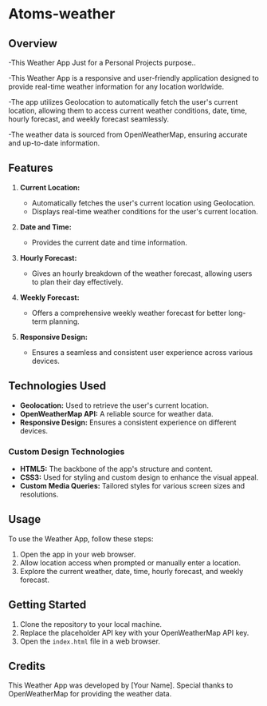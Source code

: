# Atoms-weather

## Overview
-This Weather App Just for a Personal Projects purpose..

-This Weather App is a responsive and user-friendly application designed to provide real-time weather information for any location worldwide. 

-The app utilizes Geolocation to automatically fetch the user's current location, allowing them to access current weather conditions, date, time, hourly forecast, and weekly forecast seamlessly.

-The weather data is sourced from OpenWeatherMap, ensuring accurate and up-to-date information.

## Features

1. **Current Location:**
   - Automatically fetches the user's current location using Geolocation.
   - Displays real-time weather conditions for the user's current location.

2. **Date and Time:**
   - Provides the current date and time information.

3. **Hourly Forecast:**
   - Gives an hourly breakdown of the weather forecast, allowing users to plan their day effectively.

4. **Weekly Forecast:**
   - Offers a comprehensive weekly weather forecast for better long-term planning.

5. **Responsive Design:**
   - Ensures a seamless and consistent user experience across various devices.

## Technologies Used

- **Geolocation:** Used to retrieve the user's current location.
- **OpenWeatherMap API:** A reliable source for weather data.
- **Responsive Design:** Ensures a consistent experience on different devices.

### Custom Design Technologies

- **HTML5:** The backbone of the app's structure and content.
- **CSS3:** Used for styling and custom design to enhance the visual appeal.
- **Custom Media Queries:** Tailored styles for various screen sizes and resolutions.
 
## Usage

To use the Weather App, follow these steps:

1. Open the app in your web browser.
2. Allow location access when prompted or manually enter a location.
3. Explore the current weather, date, time, hourly forecast, and weekly forecast.

  
## Getting Started

1. Clone the repository to your local machine.
2. Replace the placeholder API key with your OpenWeatherMap API key.
3. Open the `index.html` file in a web browser.

 
## Credits

This Weather App was developed by [Your Name]. Special thanks to OpenWeatherMap for providing the weather data.

 